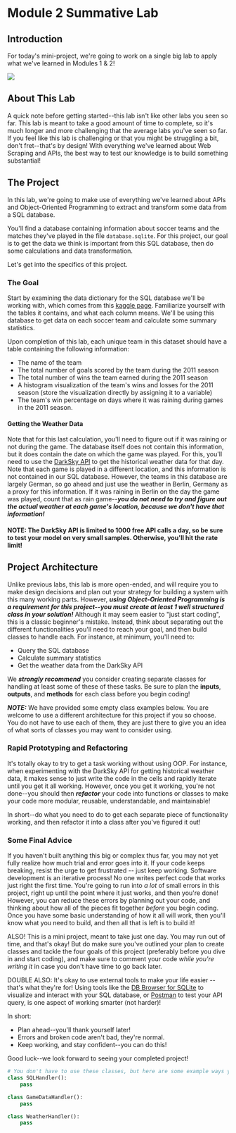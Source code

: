 
# Module 2 Summative Lab

## Introduction

For today's mini-project, we're going to work on a single big lab to apply what we've learned in Modules 1 & 2!

![](https://media.tenor.com/images/faa7904870d4661b3f077f1c49fbbb46/tenor.gif)

## About This Lab

A quick note before getting started--this lab isn't like other labs you seen so far. This lab is meant to take a good amount of time to complete, so it's much longer and more challenging that the average labs you've seen so far. If you feel like this lab is challenging or that you might be struggling a bit, don't fret--that's by design! With everything we've learned about Web Scraping and APIs, the best way to test our knowledge is to build something substantial! 

## The Project

In this lab, we're going to make use of everything we've learned about APIs and Object-Oriented Programming to extract and transform some data from a SQL database. 

You'll find a database containing information about soccer teams and the matches they've played in the file `database.sqlite`. For this project, our goal is to get the data we think is important from this SQL database, then do some calculations and data transformation. 

Let's get into the specifics of this project.

### The Goal

Start by examining the data dictionary for the SQL database we'll be working with, which comes from this [kaggle page](https://www.kaggle.com/laudanum/footballdelphi). Familiarize yourself with the tables it contains, and what each column means. We'll be using this database to get data on each soccer team and calculate some summary statistics. 

Upon completion of this lab, each unique team in this dataset should have a table containing the following information:

* The name of the team
* The total number of goals scored by the team during the 2011 season
* The total number of wins the team earned during the 2011 season
* A histogram visualization of the team's wins and losses for the 2011 season (store the visualization directly by assigning it to a variable)
* The team's win percentage on days where it was raining during games in the 2011 season. 

#### Getting the Weather Data

Note that for this last calculation, you'll need to figure out if it was raining or not during the game. The database itself does not contain this information, but it does contain the date on which the game was played. For this, you'll need to use the [DarkSky API](https://darksky.net/dev) to get the historical weather data for that day. Note that each game is played in a different location, and this information is not contained in our SQL database. However, the teams in this database are largely German, so go ahead and just use the weather in Berlin, Germany as a proxy for this information. If it was raining in Berlin on the day the game was played, count that as rain game--**_you do not need to try and figure out the actual weather at each game's location, because we don't have that information!_**

#### NOTE: The DarkSky API is limited to 1000 free API calls a day, so be sure to test your model on very small samples. Otherwise, you'll hit the rate limit!

## Project Architecture

Unlike previous labs, this lab is more open-ended, and will require you to make design decisions and plan out your strategy for building a system with this many working parts. However, **_using Object-Oriented Programming is a requirement for this project--you must create at least 1 well structured class in your solution!_** Although it may seem easier to "just start coding", this is a classic beginner's mistake. Instead, think about separating out the different functionalities you'll need to reach your goal, and then build classes to handle each. For instance, at minimum, you'll need to:

* Query the SQL database
* Calculate summary statistics
* Get the weather data from the DarkSky API

We **_strongly recommend_** you consider creating separate classes for handling at least some of these of these tasks.  Be sure to plan the **inputs**, **outputs**, and **methods** for each class before you begin coding! 

**_NOTE:_** We have provided some empty class examples below. You are welcome to use a different architecture for this project if you so choose.  You do not have to use each of them, they are just there to give you an idea of what sorts of classes you may want to consider using.

### Rapid Prototyping and Refactoring

It's totally okay to try to get a task working without using OOP. For instance, when experimenting with the DarkSky API for getting historical weather data, it makes sense to just write the code in the cells and rapidly iterate until you get it all working. However, once you get it working, you're not done--you should then **_refactor_** your code into functions or classes to make your code more modular, reusable, understandable, and maintainable! 

In short--do what you need to do to get each separate piece of functionality working, and then refactor it into a class after you've figured it out!

### Some Final Advice

If you haven't built anything this big or complex thus far, you may not yet fully realize how much trial and error goes into it. If your code keeps breaking, resist the urge to get frustrated -- just keep working. Software development is an iterative process!  No one writes perfect code that works just right the first time. You're going to run into _a lot_ of small errors in this project, right up until the point where it just works, and then you're done! However, you can reduce these errors by planning out your code, and thinking about how all of the pieces fit together *before* you begin coding. Once you have some basic understanding of how it all will work, then you'll know what you need to build, and then all that is left is to build it!

ALSO! This is a mini project, meant to take just one day. You may run out of time, and that's okay! But do make sure you've outlined your plan to create classes and tackle the four goals of this project (preferably before you dive in and start coding), and make sure to comment your code *while you're writing it* in case you don't have time to go back later.

DOUBLE ALSO: It's okay to use external tools to make your life easier -- that's what they're for! Using tools like the [DB Browser for SQLite](https://sqlitebrowser.org/) to visualize and interact with your SQL database, or [Postman](https://www.getpostman.com/) to test your API query, is one aspect of working smarter (not harder)! 

In short:

* Plan ahead--you'll thank yourself later!
* Errors and broken code aren't bad, they're normal. 
* Keep working, and stay confident--you can do this!

Good luck--we look forward to seeing your completed project!


```python
# You don't have to use these classes, but here are some example ways you could divide these classes:
class SQLHandler():
    pass
```


```python
class GameDataHandler():
    pass
```

```python
class WeatherHandler():
    pass
```


